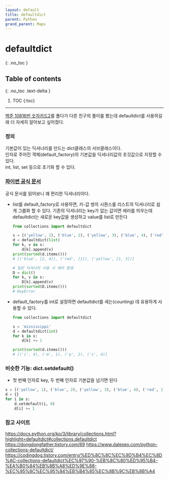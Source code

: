 ```yaml
---
layout: default
title: defaultdict
parent: Python
grand_parent: Maps
---
```


# defaultdict
{: .no_toc }

## Table of contents
{: .no_toc .text-delta }

1. TOC
{:toc}

---
[백준 10816번 숫자카드2](https://www.acmicpc.net/problem/10816)를 풀다가 다른 친구의 풀이를 봤는데 defaultdict를 사용하길래 더 자세히 알아보고 싶어졌다.

### 정의
기본값이 있는 딕셔너리를 만드는 dict클래스의 서브클래스이다.  
인자로 주어진 객체(default_factory)의 기본값을 딕셔너리값의 초깃값으로 지정할 수 있다.  
int, list, set 등으로 초기화 할 수 있다.


### [파이썬 공식 문서](https://docs.python.org/ko/3/library/collections.html?highlight=defaultdict#collections.defaultdict)
공식 문서를 읽어보니 꽤 편리한 딕셔너리이다.
* list를 default_factory로 사용하면, 키-값 쌍의 시퀀스를 리스트의 딕셔너리로 쉽게 그룹화 할 수 있다. 기존의 딕셔너리는 key가 없는 값이면 에러를 띄우는데 defaultdict는 새로운 key값을 생성하고 value를 list로 만든다
  ```python
  from collections import defaultdict

  s = [('yellow', 1), ('blue', 2), ('yellow', 3), ('blue', 4), ('red', 1)]
  d = defaultdict(list)
  for k, v in s:
      d[k].append(v)
  print(sorted(d.items()))
  # [('blue', [2, 4]), ('red', [1]), ('yellow', [1, 3])]

  # 일반 딕셔너리 사용 시 에러 발생
  D = dict()
  for k, v in s:
      D[k].append(v)
  print(sorted(D.items()))
  # KeyError
  ```
* default_factory를 int로 설정하면 defaultdict를 세는(counting) 데 유용하게 사용할 수 있다.
  ```python
  from collections import defaultdict

  s = 'mississippi'
  d = defaultdict(int)
  for k in s:
      d[k] += 1

  print(sorted(d.items()))
  # [('i', 4), ('m', 1), ('p', 2), ('s', 4)]
  ```

### 비슷한 기능: dict.setdefault()
* 첫 번째 인자로 key, 두 번째 인자로 기본값을 넘기면 된다
```python
s = [('yellow', 1), ('blue', 2), ('yellow', 3), ('blue', 4), ('red', 1)]
d = {}
for i in s:
    d.setdefault(i, 0)
    d[i] += 1
```

### 참고 사이트
<https://docs.python.org/ko/3/library/collections.html?highlight=defaultdict#collections.defaultdict>
<https://dongdongfather.tistory.com/69>
<https://www.daleseo.com/python-collections-defaultdict/>
<https://codingdog.tistory.com/entry/%ED%8C%8C%EC%9D%B4%EC%8D%AC-collections-defaultdict%EC%97%90-%EB%8C%80%ED%95%B4-%EA%B0%84%EB%8B%A8%ED%9E%88-%EC%95%8C%EC%95%84%EB%B4%85%EC%8B%9C%EB%8B%A4>